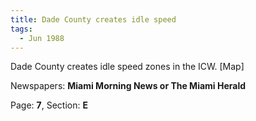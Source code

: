 ```yaml
---  
title: Dade County creates idle speed  
tags:  
  - Jun 1988  
---  
```

  
Dade County creates idle speed zones in the ICW. [Map]  
  
Newspapers: **Miami Morning News or The Miami Herald**  
  
Page: **7**, Section: **E** 
